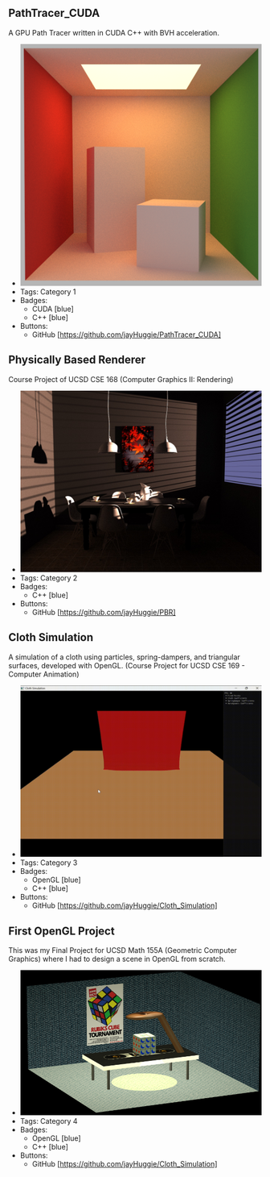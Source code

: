 ## PathTracer_CUDA
A GPU Path Tracer written in CUDA C++ with BVH acceleration.
- ![200x200](../assets/cornell_box_GPU.png)
- Tags: Category 1
- Badges:
  - CUDA [blue]
  - C++ [blue]
- Buttons:
  - GitHub [https://github.com/jayHuggie/PathTracer_CUDA]

## Physically Based Renderer
Course Project of UCSD CSE 168 (Computer Graphics II: Rendering)
- ![200x200](../assets/dining_room_PBR.jpeg)
- Tags: Category 2
- Badges:
  - C++ [blue]
- Buttons:
  - GitHub [https://github.com/jayHuggie/PBR]

## Cloth Simulation
A simulation of a cloth using particles, spring-dampers, and triangular surfaces, developed with OpenGL. (Course Project for UCSD CSE 169 - Computer Animation) 
- ![200x200](../assets/cloth_video.gif)
- Tags: Category 3
- Badges:
  - OpenGL [blue]
  - C++ [blue]
- Buttons:
  - GitHub [https://github.com/jayHuggie/Cloth_Simulation]
 
## First OpenGL Project

This was my Final Project for UCSD Math 155A (Geometric Computer Graphics) where I had to design a scene in OpenGL from scratch.
- ![200x200](../assets/openGL_scene1.png)
- Tags: Category 4
- Badges:
  - OpenGL [blue]
  - C++ [blue]
- Buttons:
  - GitHub [https://github.com/jayHuggie/Cloth_Simulation]

